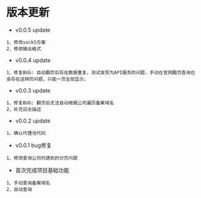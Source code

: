 # 版本更新

- v0.0.5 update

```
1、修改sock5方案
2、修改输出格式
```

- v0.0.4 update

```
1、修复BUG: 自动翻页后存在数据重复。测试发现为API服务的问题，手动在官网翻页查询也会存在这样的问题，只能一页全部显示。
```

- v0.0.3 update

```
1、修复BUG: 翻页后无法自动根据公司遍历备案域名
2、补充日志描述
```

- v0.0.2 update

```
1、确认代理池代码
```

- v0.0.1 bug修复

```
1、修改查询公司时遇到的分页问题
```

- 首次完成项目基础功能

```
1、手动查询备案域名
2、自动查询
```
